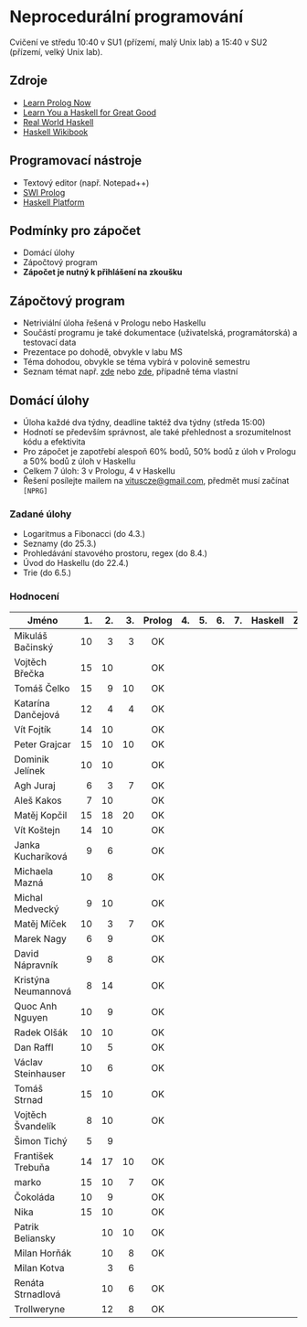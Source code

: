 Neprocedurální programování
===========================

Cvičení ve středu 10:40 v SU1 (přízemí, malý Unix lab) a 15:40 v SU2 (přízemí, velký Unix lab).

Zdroje
------

- [Learn Prolog Now](http://www.learnprolognow.org/)
- [Learn You a Haskell for Great Good](http://learnyouahaskell.com/)
- [Real World Haskell](http://book.realworldhaskell.org/)
- [Haskell Wikibook](https://en.wikibooks.org/wiki/Haskell)

Programovací nástroje
---------------------

- Textový editor (např. Notepad++)
- [SWI Prolog](http://www.swi-prolog.org/)
- [Haskell Platform](https://www.haskell.org/platform/)

Podmínky pro zápočet
--------------------

- Domácí úlohy
- Zápočtový program
- **Zápočet je nutný k přihlášení na zkoušku**

Zápočtový program
-----------------

- Netriviální úloha řešená v Prologu nebo Haskellu
- Součástí programu je také dokumentace (uživatelská, programátorská) a testovací data
- Prezentace po dohodě, obvykle v labu MS
- Téma dohodou, obvykle se téma vybírá v polovině semestru
- Seznam témat např. [zde](http://kti.mff.cuni.cz/~hric/vyuka/pl_prikl_win.pdf) nebo [zde](http://ksvi.mff.cuni.cz/~dvorak/vyuka/14/NPRG005x01/programy.html), případně téma vlastní

Domácí úlohy
------------

- Úloha každé dva týdny, deadline taktéž dva týdny (středa 15:00)
- Hodnotí se především správnost, ale také přehlednost a srozumitelnost kódu a efektivita
- Pro zápočet je zapotřebí alespoň 60% bodů, 50% bodů z úloh v Prologu a 50% bodů z úloh v Haskellu
- Celkem 7 úloh: 3 v Prologu, 4 v Haskellu
- Řešení posílejte mailem na vituscze@gmail.com, předmět musí začínat `[NPRG]`

### Zadané úlohy

* Logaritmus a Fibonacci (do 4.3.)
* Seznamy (do 25.3.)
* Prohledávání stavového prostoru, regex (do 8.4.)
* Úvod do Haskellu (do 22.4.)
* Trie (do 6.5.)

### Hodnocení

| Jméno               | 1. | 2. | 3. | Prolog | 4. | 5. | 6. | 7. | Haskell |  Z |
| ------------------- | --:| --:| --:|:------:| --:| --:| --:| --:|:-------:|:--:|
| Mikuláš Bačinský    | 10 |  3 |  3 |     OK |    |    |    |    |         |    |
| Vojtěch Břečka      | 15 | 10 |    |     OK |    |    |    |    |         |    |
| Tomáš Čelko         | 15 |  9 | 10 |     OK |    |    |    |    |         |    |
| Katarína Dančejová  | 12 |  4 |  4 |     OK |    |    |    |    |         |    |
| Vít Fojtík          | 14 | 10 |    |     OK |    |    |    |    |         |    |
| Peter Grajcar       | 15 | 10 | 10 |     OK |    |    |    |    |         |    |
| Dominik Jelínek     | 10 | 10 |    |     OK |    |    |    |    |         |    |
| Agh Juraj           |  6 |  3 |  7 |     OK |    |    |    |    |         |    |
| Aleš Kakos          |  7 | 10 |    |     OK |    |    |    |    |         |    |
| Matěj Kopčil        | 15 | 18 | 20 |     OK |    |    |    |    |         |    |
| Vít Koštejn         | 14 | 10 |    |     OK |    |    |    |    |         |    |
| Janka Kucharíková   |  9 |  6 |    |     OK |    |    |    |    |         |    |
| Michaela Mazná      | 10 |  8 |    |     OK |    |    |    |    |         |    |
| Michal Medvecký     |  9 | 10 |    |     OK |    |    |    |    |         |    |
| Matěj Míček         | 10 |  3 |  7 |     OK |    |    |    |    |         |    |
| Marek Nagy          |  6 |  9 |    |     OK |    |    |    |    |         |    |
| David Nápravník     |  9 |  8 |    |     OK |    |    |    |    |         |    |
| Kristýna Neumannová |  8 | 14 |    |     OK |    |    |    |    |         |    |
| Quoc Anh Nguyen     | 10 |  9 |    |     OK |    |    |    |    |         |    |
| Radek Olšák         | 10 | 10 |    |     OK |    |    |    |    |         |    |
| Dan Raffl           | 10 |  5 |    |     OK |    |    |    |    |         |    |
| Václav Steinhauser  | 10 |  6 |    |     OK |    |    |    |    |         |    |
| Tomáš Strnad        | 15 | 10 |    |     OK |    |    |    |    |         |    |
| Vojtěch Švandelík   |  8 | 10 |    |     OK |    |    |    |    |         |    |
| Šimon Tichý         |  5 |  9 |    |        |    |    |    |    |         |    |
| František Trebuňa   | 14 | 17 | 10 |     OK |    |    |    |    |         |    |
| marko               | 15 | 10 |  7 |     OK |    |    |    |    |         |    |
| Čokoláda            | 10 |  9 |    |     OK |    |    |    |    |         |    |
| Nika                | 15 | 10 |    |     OK |    |    |    |    |         |    |
| Patrik Beliansky    |    | 10 | 10 |     OK |    |    |    |    |         |    |
| Milan Horňák        |    | 10 |  8 |     OK |    |    |    |    |         |    |
| Milan Kotva         |    |  3 |  6 |        |    |    |    |    |         |    |
| Renáta Strnadlová   |    | 10 |  6 |     OK |    |    |    |    |         |    |
| Trollweryne         |    | 12 |  8 |     OK |    |    |    |    |         |    |
